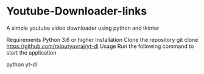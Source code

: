 # Youtube-Downloader-links
A simple youtube video downloader using python and tkinter

Requirements
Python 3.6 or higher
Installation
Clone the repository
git clone https://github.com/rxjputyuvraj/yt-dl
Usage
Run the following command to start the application

python yt-dl
